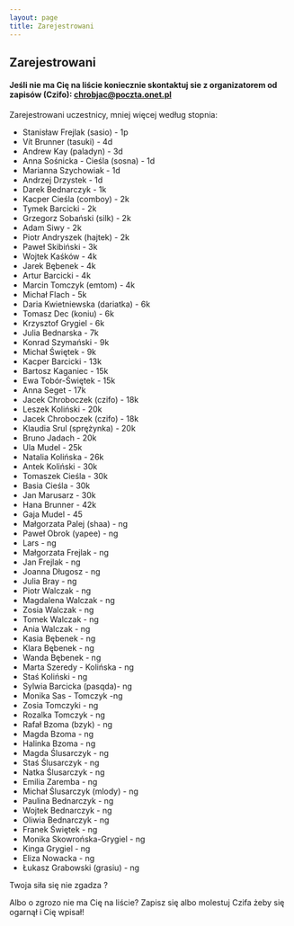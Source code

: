 ```yaml
---
layout: page
title: Zarejestrowani
---
```


## Zarejestrowani


#### Jeśli nie ma Cię na liście koniecznie skontaktuj sie z organizatorem od zapisów (Czifo): chrobjac@poczta.onet.pl

Zarejestrowani uczestnicy, mniej więcej według stopnia:
- Stanisław Frejlak (sasio) - 1p
- Vít Brunner (tasuki) - 4d
- Andrew Kay (paladyn) - 3d
- Anna Sośnicka - Cieśla (sosna) - 1d
- Marianna Szychowiak - 1d
- Andrzej Drzystek - 1d
- Darek Bednarczyk - 1k
- Kacper Cieśla (comboy) - 2k
- Tymek Barcicki - 2k
- Grzegorz Sobański (silk) - 2k
- Adam Siwy - 2k
- Piotr Andryszek (hajtek) - 2k
- Paweł Skibiński - 3k
- Wojtek Kaśków - 4k
- Jarek Bębenek - 4k
- Artur Barcicki - 4k
- Marcin Tomczyk (emtom) - 4k
- Michał Flach - 5k
- Daria Kwietniewska (dariatka) - 6k
- Tomasz Dec (koniu) - 6k
- Krzysztof Grygiel - 6k
- Julia Bednarska - 7k
- Konrad Szymański - 9k
- Michał Świętek - 9k
- Kacper Barcicki - 13k
- Bartosz Kaganiec - 15k
- Ewa Tobór-Świętek - 15k
- Anna Seget - 17k
- Jacek Chroboczek (czifo) - 18k
- Leszek Koliński - 20k
- Jacek Chroboczek (czifo) - 18k
- Klaudia Srul (sprężynka) - 20k
- Bruno Jadach - 20k
- Ula Mudel - 25k
- Natalia Kolińska - 26k
- Antek Koliński - 30k
- Tomaszek Cieśla - 30k
- Basia Cieśla - 30k
- Jan Marusarz - 30k
- Hana Brunner - 42k
- Gaja Mudel - 45
- Małgorzata Palej (shaa) - ng
- Paweł Obrok (yapee) - ng
- Lars - ng
- Małgorzata Frejlak - ng
- Jan Frejlak - ng
- Joanna Długosz - ng
- Julia Bray - ng
- Piotr Walczak - ng
- Magdalena Walczak - ng
- Zosia Walczak - ng
- Tomek Walczak - ng
- Ania Walczak - ng
- Kasia Bębenek - ng
- Klara Bębenek - ng
- Wanda Bębenek - ng
- Marta Szeredy - Kolińska - ng
- Staś Koliński - ng
- Sylwia Barcicka (pasqda)- ng
- Monika Sas - Tomczyk -ng
- Zosia Tomczyki - ng
- Rozalka Tomczyk - ng
- Rafał Bzoma (bzyk) - ng
- Magda Bzoma - ng
- Halinka Bzoma - ng
- Magda Ślusarczyk - ng
- Staś Ślusarczyk - ng
- Natka Ślusarczyk - ng
- Emilia Zaremba - ng
- Michał Ślusarczyk (mlody) - ng
- Paulina Bednarczyk - ng
- Wojtek Bednarczyk - ng
- Oliwia Bednarczyk - ng
- Franek Świętek - ng
- Monika Skowrońska-Grygiel - ng
- Kinga Grygiel - ng
- Eliza Nowacka - ng
- Łukasz Grabowski (grasiu) - ng
  


Twoja siła się nie zgadza ?

Albo o zgrozo nie ma Cię na liście? Zapisz się albo molestuj Czifa żeby się ogarnął i Cię wpisał!
